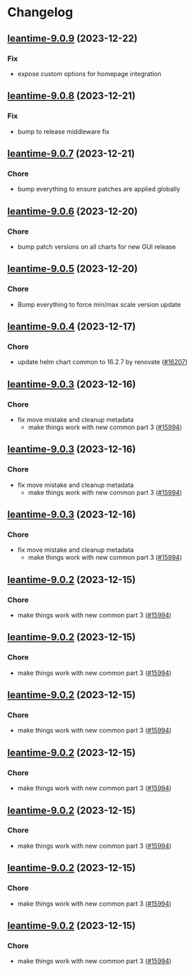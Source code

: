 # Changelog



## [leantime-9.0.9](https://github.com/truecharts/charts/compare/leantime-9.0.8...leantime-9.0.9) (2023-12-22)

### Fix

- expose custom options for homepage integration
  
  


## [leantime-9.0.8](https://github.com/truecharts/charts/compare/leantime-9.0.7...leantime-9.0.8) (2023-12-21)

### Fix

- bump to release middleware fix
  
  


## [leantime-9.0.7](https://github.com/truecharts/charts/compare/leantime-9.0.6...leantime-9.0.7) (2023-12-21)

### Chore

- bump everything to ensure patches are applied globally
  
  


## [leantime-9.0.6](https://github.com/truecharts/charts/compare/leantime-9.0.5...leantime-9.0.6) (2023-12-20)

### Chore

- bump patch versions on all charts for new GUI release
  
  


## [leantime-9.0.5](https://github.com/truecharts/charts/compare/leantime-9.0.4...leantime-9.0.5) (2023-12-20)

### Chore

- Bump everything to force min/max scale version update
  
  


## [leantime-9.0.4](https://github.com/truecharts/charts/compare/leantime-9.0.3...leantime-9.0.4) (2023-12-17)

### Chore

- update helm chart common to 16.2.7 by renovate ([#16207](https://github.com/truecharts/charts/issues/16207))
  
  


## [leantime-9.0.3](https://github.com/truecharts/charts/compare/leantime-8.0.3...leantime-9.0.3) (2023-12-16)

### Chore

- fix move mistake and cleanup metadata
  - make things work with new common part 3 ([#15994](https://github.com/truecharts/charts/issues/15994))
  
  


## [leantime-9.0.3](https://github.com/truecharts/charts/compare/leantime-8.0.3...leantime-9.0.3) (2023-12-16)

### Chore

- fix move mistake and cleanup metadata
  - make things work with new common part 3 ([#15994](https://github.com/truecharts/charts/issues/15994))
  
  


## [leantime-9.0.3](https://github.com/truecharts/charts/compare/leantime-8.0.3...leantime-9.0.3) (2023-12-16)

### Chore

- fix move mistake and cleanup metadata
  - make things work with new common part 3 ([#15994](https://github.com/truecharts/charts/issues/15994))
  
  


## [leantime-9.0.2](https://github.com/truecharts/charts/compare/leantime-8.0.3...leantime-9.0.2) (2023-12-15)

### Chore

- make things work with new common part 3 ([#15994](https://github.com/truecharts/charts/issues/15994))
  
  


## [leantime-9.0.2](https://github.com/truecharts/charts/compare/leantime-8.0.3...leantime-9.0.2) (2023-12-15)

### Chore

- make things work with new common part 3 ([#15994](https://github.com/truecharts/charts/issues/15994))
  
  


## [leantime-9.0.2](https://github.com/truecharts/charts/compare/leantime-8.0.3...leantime-9.0.2) (2023-12-15)

### Chore

- make things work with new common part 3 ([#15994](https://github.com/truecharts/charts/issues/15994))
  
  


## [leantime-9.0.2](https://github.com/truecharts/charts/compare/leantime-8.0.3...leantime-9.0.2) (2023-12-15)

### Chore

- make things work with new common part 3 ([#15994](https://github.com/truecharts/charts/issues/15994))
  
  


## [leantime-9.0.2](https://github.com/truecharts/charts/compare/leantime-8.0.3...leantime-9.0.2) (2023-12-15)

### Chore

- make things work with new common part 3 ([#15994](https://github.com/truecharts/charts/issues/15994))
  
  


## [leantime-9.0.2](https://github.com/truecharts/charts/compare/leantime-8.0.3...leantime-9.0.2) (2023-12-15)

### Chore

- make things work with new common part 3 ([#15994](https://github.com/truecharts/charts/issues/15994))
  
  


## [leantime-9.0.2](https://github.com/truecharts/charts/compare/leantime-8.0.3...leantime-9.0.2) (2023-12-15)

### Chore

- make things work with new common part 3 ([#15994](https://github.com/truecharts/charts/issues/15994))
  
  